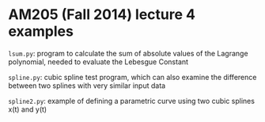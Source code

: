 # AM205 (Fall 2014) lecture 4 examples

`lsum.py`: program to calculate the sum of absolute values of the Lagrange
polynomial, needed to evaluate the Lebesgue Constant

`spline.py`: cubic spline test program, which can also examine the difference
between two splines with very similar input data

`spline2.py`: example of defining a parametric curve using two cubic splines
x(t) and y(t)
